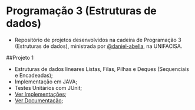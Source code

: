 # Programação 3 (Estruturas de dados)

- Repositório de projetos desenvolvidos na cadeira de Programação 3 (Estruturas de dados), ministrada por [@daniel-abella](https://github.com/daniel-abella/), na UNIFACISA.


##Projeto 1
- Estruturas de dados lineares Listas, Filas, Pilhas e Deques (Sequenciais e Encadeadas);
- Implementação em JAVA;
- Testes Unitários com JUnit;
- [Ver Implementações](https://github.com/MarceloBritoWD/facisa-p3-162/tree/master/Projeto%201/src/br/cesed/si/p3/ed);
- [Ver Documentação](https://marcelobritowd.github.io/facisa-p3-162/);
